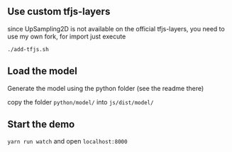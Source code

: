 
## Use custom tfjs-layers

since UpSampling2D is not available on the official tfjs-layers, you need to use 
my own fork, for import just execute

```
./add-tfjs.sh
```

## Load the model

Generate the model using the python folder (see the readme there)

copy the folder `python/model/` into `js/dist/model/`

## Start the demo

`yarn run watch` and open `localhost:8000`
